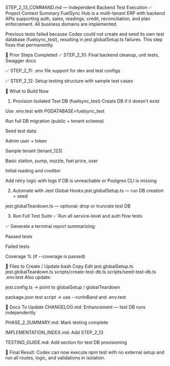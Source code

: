 STEP_2_13_COMMAND.md — Independent Backend Test Execution
✅ Project Context Summary
FuelSync Hub is a multi-tenant ERP with backend APIs supporting auth, sales, readings, credit, reconciliation, and plan enforcement. All business domains are implemented.

Previous tests failed because Codex could not create and seed its own test database (fuelsync_test), resulting in jest.globalSetup.ts failures. This step fixes that permanently.

📌 Prior Steps Completed
✅ STEP_2_10: Final backend cleanup, unit tests, Swagger docs

✅ STEP_2_11: .env file support for dev and test configs

✅ STEP_2_12: Setup testing structure with sample test cases

🚧 What to Build Now
1. Provision Isolated Test DB (fuelsync_test)
Create DB if it doesn't exist

Use .env.test with PGDATABASE=fuelsync_test

Run full DB migration (public + tenant schema)

Seed test data:

Admin user + token

Sample tenant (tenant_123)

Basic station, pump, nozzle, fuel price, user

Initial reading and creditor

Add retry logic with logs if DB is unreachable or Postgres CLI is missing

2. Automate with Jest Global Hooks
jest.globalSetup.ts — run DB creation + seed

jest.globalTeardown.ts — optional: drop or truncate test DB

3. Run Full Test Suite
✅ Run all service-level and auth flow tests

✅ Generate a terminal report summarizing:

Passed tests

Failed tests

Coverage % (if --coverage is passed)

📁 Files to Create / Update
bash
Copy
Edit
jest.globalSetup.ts
jest.globalTeardown.ts
scripts/create-test-db.ts
scripts/seed-test-db.ts
.env.test
Also update:

jest.config.ts → point to globalSetup / globalTeardown

package.json test script → use --runInBand and .env.test

📘 Docs To Update
CHANGELOG.md: Enhancement — test DB runs independently

PHASE_2_SUMMARY.md: Mark testing complete

IMPLEMENTATION_INDEX.md: Add STEP_2_13

TESTING_GUIDE.md: Add section for test DB provisioning

🧪 Final Result: Codex can now execute npm test with no external setup and run all routes, logic, and validations in isolation.
